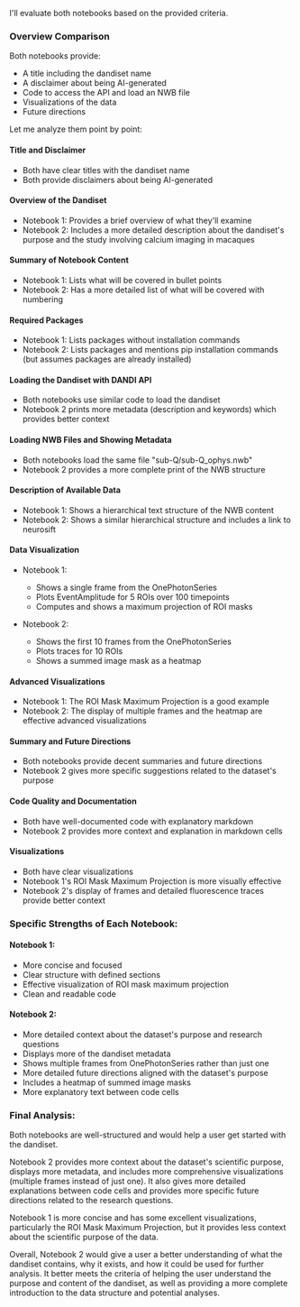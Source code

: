 I'll evaluate both notebooks based on the provided criteria.

### Overview Comparison

Both notebooks provide:
- A title including the dandiset name
- A disclaimer about being AI-generated
- Code to access the API and load an NWB file
- Visualizations of the data
- Future directions

Let me analyze them point by point:

#### Title and Disclaimer
- Both have clear titles with the dandiset name
- Both provide disclaimers about being AI-generated

#### Overview of the Dandiset
- Notebook 1: Provides a brief overview of what they'll examine
- Notebook 2: Includes a more detailed description about the dandiset's purpose and the study involving calcium imaging in macaques

#### Summary of Notebook Content
- Notebook 1: Lists what will be covered in bullet points
- Notebook 2: Has a more detailed list of what will be covered with numbering

#### Required Packages
- Notebook 1: Lists packages without installation commands
- Notebook 2: Lists packages and mentions pip installation commands (but assumes packages are already installed)

#### Loading the Dandiset with DANDI API
- Both notebooks use similar code to load the dandiset
- Notebook 2 prints more metadata (description and keywords) which provides better context

#### Loading NWB Files and Showing Metadata
- Both notebooks load the same file "sub-Q/sub-Q_ophys.nwb"
- Notebook 2 provides a more complete print of the NWB structure

#### Description of Available Data
- Notebook 1: Shows a hierarchical text structure of the NWB content
- Notebook 2: Shows a similar hierarchical structure and includes a link to neurosift

#### Data Visualization
- Notebook 1: 
  - Shows a single frame from the OnePhotonSeries
  - Plots EventAmplitude for 5 ROIs over 100 timepoints
  - Computes and shows a maximum projection of ROI masks

- Notebook 2:
  - Shows the first 10 frames from the OnePhotonSeries
  - Plots traces for 10 ROIs
  - Shows a summed image mask as a heatmap

#### Advanced Visualizations
- Notebook 1: The ROI Mask Maximum Projection is a good example
- Notebook 2: The display of multiple frames and the heatmap are effective advanced visualizations

#### Summary and Future Directions
- Both notebooks provide decent summaries and future directions
- Notebook 2 gives more specific suggestions related to the dataset's purpose

#### Code Quality and Documentation
- Both have well-documented code with explanatory markdown
- Notebook 2 provides more context and explanation in markdown cells

#### Visualizations
- Both have clear visualizations
- Notebook 1's ROI Mask Maximum Projection is more visually effective
- Notebook 2's display of frames and detailed fluorescence traces provide better context

### Specific Strengths of Each Notebook:

#### Notebook 1:
- More concise and focused
- Clear structure with defined sections
- Effective visualization of ROI mask maximum projection
- Clean and readable code

#### Notebook 2:
- More detailed context about the dataset's purpose and research questions
- Displays more of the dandiset metadata
- Shows multiple frames from OnePhotonSeries rather than just one
- More detailed future directions aligned with the dataset's purpose
- Includes a heatmap of summed image masks
- More explanatory text between code cells

### Final Analysis:

Both notebooks are well-structured and would help a user get started with the dandiset. 

Notebook 2 provides more context about the dataset's scientific purpose, displays more metadata, and includes more comprehensive visualizations (multiple frames instead of just one). It also gives more detailed explanations between code cells and provides more specific future directions related to the research questions.

Notebook 1 is more concise and has some excellent visualizations, particularly the ROI Mask Maximum Projection, but it provides less context about the scientific purpose of the data.

Overall, Notebook 2 would give a user a better understanding of what the dandiset contains, why it exists, and how it could be used for further analysis. It better meets the criteria of helping the user understand the purpose and content of the dandiset, as well as providing a more complete introduction to the data structure and potential analyses.